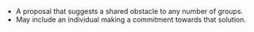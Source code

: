 - A proposal that suggests a shared obstacle to any number of groups.
- May include an individual making a commitment towards that solution.
